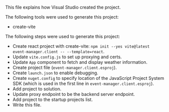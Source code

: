This file explains how Visual Studio created the project.

The following tools were used to generate this project:
- create-vite

The following steps were used to generate this project:
- Create react project with create-vite: `npm init --yes vite@latest event-manager.client -- --template=react`.
- Update `vite.config.js` to set up proxying and certs.
- Update `App` component to fetch and display weather information.
- Create project file (`event-manager.client.esproj`).
- Create `launch.json` to enable debugging.
- Create `nuget.config` to specify location of the JavaScript Project System SDK (which is used in the first line in `event-manager.client.esproj`).
- Add project to solution.
- Update proxy endpoint to be the backend server endpoint.
- Add project to the startup projects list.
- Write this file.
